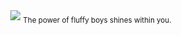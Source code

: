 <div align="center">
	<img
		src="https://codeberg.org/Dessyume/.profile/raw/branch/main/Banner.jpg"
	/>
	<sub>The power of fluffy boys shines within you.</sub>
</div>

